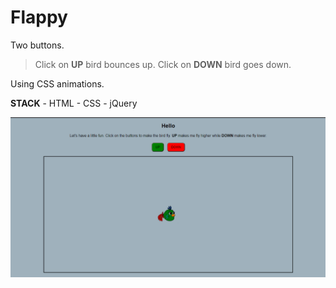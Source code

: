 # Flappy 

Two buttons.
> Click on **UP** bird bounces up. 
> Click on **DOWN** bird goes down.

Using CSS animations.

**STACK** 
    - HTML
    - CSS
    - jQuery

![Final Product](Final.png)